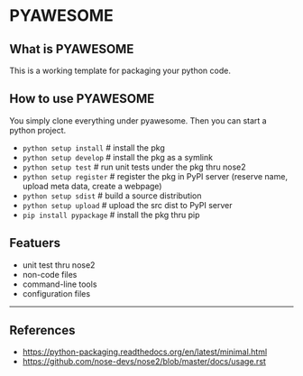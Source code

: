 # PYAWESOME #
## What is PYAWESOME ##
This is a working template for packaging your python code.

## How to use PYAWESOME ##
You simply clone everything under pyawesome.
Then you can start a python project.

* `python setup install`    # install the pkg
* `python setup develop`    # install the pkg as a symlink
* `python setup test`       # run unit tests under the pkg thru nose2
* `python setup register`   # register the pkg in PyPI server (reserve name, upload meta data, create a webpage)
* `python setup sdist`      # build a source distribution
* `python setup upload`     # upload the src dist to PyPI server
* `pip install pypackage`   # install the pkg thru pip

## Featuers ##
* unit test thru nose2
* non-code files
* command-line tools
* configuration files

- - - - 

## References ##
* https://python-packaging.readthedocs.org/en/latest/minimal.html
* https://github.com/nose-devs/nose2/blob/master/docs/usage.rst
